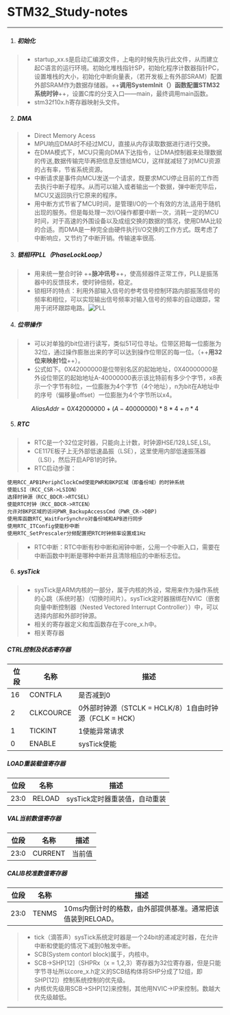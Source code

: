 # STM32_Study-notes
***
1. <h5>初始化</h5>
>- startup_xx.s是启动汇编源文件，上电的时候先执行此文件，从而建立起C语言的运行环境。初始化堆栈指针SP，初始化程序计数器指针PC，设置堆栈的大小，初始化中断向量表，（若开发板上有外部SRAM）配置外部SRAM作为数据存储器。++**调用SystemInit（）函数配置STM32系统时钟**++，设置C库的分支入口——main，最终调用main函数。
>- stm32f10x.h寄存器映射头文件。
2. <h5>DMA</h5>
>- Direct Memory Acess
>- MPU响应DMA时不经过MCU，直接从内存读取数据进行进行交换。
>- 在DMA模式下，MCU只需向DMA下达指令，让DMA控制器来处理数据的传送,数据传输完毕再把信息反馈给MCU，这样就减轻了对MCU资源的占有率，节省系统资源。
>- 中断请求是事件向MCU发送一个请求，既要求MCU停止目前的工作而去执行中断子程序。从而可以输入或者输出一个数据，弹中断完毕后，MCU又返回执行它原来的程序。
>- 用中断方式节省了MCU时间，是管理I/O的一个有效的方法,适用于随机出现的服务。但是每处理一次I/O操作都要中断一次，消耗一定的MCU时间，对于高速的外围设备以及成组交换的数据的情况，使用DMA比较的合适。而DMA是一种完全由硬件执行I/O交换的工作方式。既考虑了中断响应，又节约了中断开销。传输速率很高.
3. <h5>锁相环PLL（PhaseLockLoop）</h5>
>- 用来统一整合时钟 ++**脉冲讯号**++，使高频器件正常工作，PLL是振荡器中的反馈技术，使时钟倍频，稳定。
>- 锁相环的特点：利用外部输入信号的参考信号控制环路内部振荡信号的频率和相位，可以实现输出信号频率对输入信号的频率的自动跟踪，常用于闭环跟踪电路。![PLL](https://gss1.bdstatic.com/-vo3dSag_xI4khGkpoWK1HF6hhy/baike/c0%3Dbaike72%2C5%2C5%2C72%2C24/sign=d7406173a9d3fd1f2204aa6851274e7a/1e30e924b899a90119c3a96b1c950a7b0308f5fd.jpg)
4. <h5>位带操作</h5>
>- 可以对单独的bit位进行读写，类似51可位寻址。位带区把每一位膨胀为32位，通过操作膨胀出来的字可以达到操作位带区的每一位。（++**用32位来映射1位**++）。
>- 公式如下。0X42000000是位带别名区的起始地址，0X40000000是外设位带区的起始地址A-40000000表示该比特前有多少个字节，x8表示一个字节有8位，一位膨胀为4个字节（4个地址），n为bit在A地址中的序号（偏移量offset）一位膨胀为4个字节所以x4。
 ```math
AliasAddr=0X42000000+(A-40000000)*8*4+n*4
```
5. <h5>RTC</h5>
>- RTC是一个32位定时器，只能向上计数，时钟源HSE/128,LSE,LSI。
>- CE117E板子上无外部低速晶振（LSE），这里使用内部低速振荡器（LSI），然后开启APB1的时钟。
>- RTC启动步骤：
```
使用RCC_APB1PeriphClockCmd使能PWR和BKP区域（即备份域）的时钟系统
使能LSI（RCC_CSR->LSION）
选择时钟源（RCC_BDCR->RTCSEL）
使能RTC时钟（RCC_BDCR->RTCEN）
允许对BKP区域的访问PWR_BackupAccessCmd（PWR_CR->DBP)
使用库函数RTC_WaitForSynchro对备份域和APB进行同步
使用RTC_ITConfig使能秒中断
使用RTC_SetPrescaler分频配置把RTC时钟频率设置成1Hz
```
>- RTC中断：RTC中断有秒中断和闹钟中断，公用一个中断入口，需要在中断函数中判断是哪种中断并且清除相应的中断标志位。

6. <h5>sysTick</h5>
>- sysTick是ARM内核的一部分，属于内核的外设，常用来作为操作系统的心跳（系统时基）（切换时间片）。sysTick定时器捆绑在NVIC（嵌套向量中断控制器（Nested Vectored Interrupt Controller））中，可以选择内部和外部时钟源。
>- 相关的寄存器定义和库函数存在于core_x.h中。
>- 相关寄存器

##### CTRL控制及状态寄存器
|位段|名称|描述|
|----|----|----|
|16|CONTFLA  |是否减到0|
|2 |CLKCOURCE|0外部时钟源（STCLK = HCLK/8）1自由时钟源（FCLK = HCK）|
|1 |TICKINT  |1使能异常请求|
|0 |ENABLE   |sysTick使能  |
##### LOAD重装载值寄存器
|位段|名称|描述|
|----|----|----|
|23:0|RELOAD|sysTick定时器重装值，自动重装|
##### VAL当前数值寄存器
|位段|名称|描述|
|----|----|----|
|23:0|CURRENT|当前值|
##### CALIB校准数值寄存器
|位段|名称|描述|
|----|----|----|
|23:0|TENMS|10ms内倒计时的格数，由外部提供基准。通常把该值装到RELOAD。|
>- tick（滴答声）sysTick系统定时器是一个24bit的递减定时器，在允许中断和使能的情况下减到0触发中断。
>- SCB(System contorl block)属于，内核中。
>- SCB->SHP[12]（SHPRx（x = 1,2,3）寄存器为32位寄存器，但是只能字节寻址所以core_x.h定义的SCB结构体将SHP分成了12组，即SHP[12]）控制系统控制的优先级。
>- 内核优先级用SCB->SHP[12]来控制，其他用NVIC->IP来控制。数越大优先级越低。

***